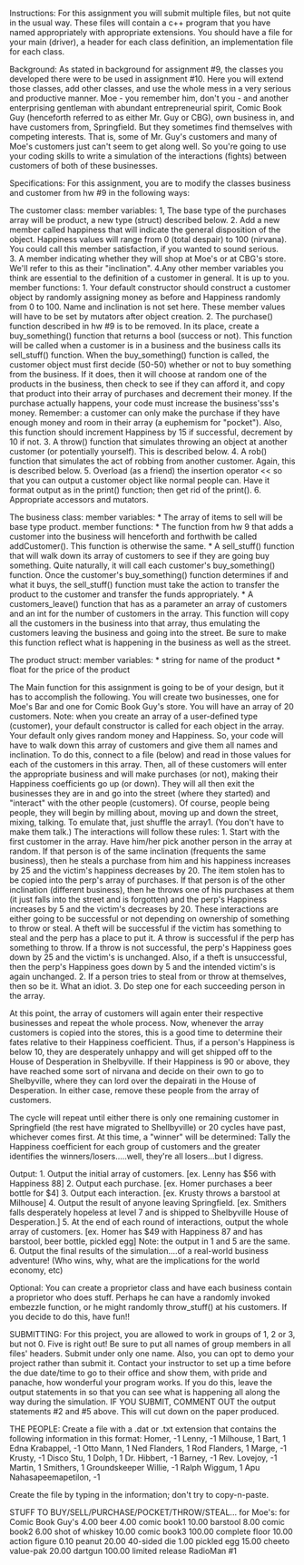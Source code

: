 Instructions: For this assignment you will submit multiple files, but not quite in the usual way. These files will contain a c++ program that you have named appropriately with appropriate extensions. You should have a file for your main (driver), a header for each class definition, an implementation file for each class.

Background: As stated in background for assignment #9, the classes you developed there were to be used in assignment #10.  Here you will extend those classes, add other classes, and use the whole mess in a very serious and productive manner.  Moe - you remember him, don't you - and another enterprising gentleman with abundant entrepreneurial spirit, Comic Book Guy (henceforth referred to as either Mr. Guy or CBG), own business in, and have customers from, Springfield. But they sometimes find themselves with competing interests.  That is, some of Mr. Guy's customers and many of Moe's customers just can't seem to get along well.  So you're going to use your coding skills to write a simulation of the interactions (fights) between customers of both of these businesses.  

Specifications:  For this assignment, you are to modify the classes business and customer from hw #9 in the following ways:

The customer class:
    member variables:
        1, The base type of the purchases array will be product, a new type (struct) described below.
        2. Add a new member called happiness that will indicate the general disposition of the object.  Happiness values will range from 0 (total despair) to 100 (nirvana).  You could call this member satisfaction, if you wanted to sound serious.  
        3. A member indicating whether they will shop at Moe's or at CBG's store.  We'll refer to this as their "inclination". 
        4.Any other member variables you think are essential to the definition of a customer in general.  It is up to you.
    member functions:
        1. Your default constructor should construct a customer object by randomly assigning money as before and Happiness randomly from 0 to 100. Name and inclination is not set here.  These member values will have to be set by mutators after object creation.
        2. The purchase() function described in hw #9 is to be removed.  In its place, create a buy_something() function that returns a bool (success or not).  This function will be called when a customer is in a business and the business calls its sell_stuff() function.  When the buy_something() function is called, the customer object must first decide (50-50) whether or not to buy something from the business.  If it does, then it will choose at random one of the products in the business, then check to see if they can afford it, and copy that product into their array of purchases and decrement their money.  If the purchase actually happens, your code must increase the business'sss's money.  Remember:  a customer  can only make the purchase if they have enough money and room in their array (a euphemism for "pocket"). Also, this function should increment Happiness by 15 if successful, decrement by 10 if not.
        3. A throw() function that simulates throwing an object at another customer (or potentially yourself).  This is described below.
        4. A rob() function that simulates the act of robbing from another customer.  Again, this is described below.
        5. Overload (as a friend) the insertion operator << so that you can output a customer object like normal people can.  Have it format output as in the print() function; then get rid of the print().
        6. Appropriate accessors and mutators.

The business class:
    member variables:
        * The array of items to sell will be base type product. 
    member functions:
        * The function from hw 9 that adds a customer into the business will henceforth and forthwith be called addCustomer().  This function is otherwise the same.
        * A sell_stuff() function that will walk down its array of customers to see if they are going buy something. Quite naturally, it will call each customer's buy_something() function.  Once the customer's buy_something() function determines if and what it buys, the sell_stuff() function must take the action to transfer the product to the customer and transfer the funds appropriately.
        * A customers_leave() function that has as a parameter an array of customers and an int for the number of customers in the array.  This function will copy all the customers in the business into that array, thus emulating the customers leaving the business and going into the street.  Be sure to make this function reflect what is happening in the business as well as the street.

The product struct:
    member variables:
        * string for name of the product
        * float for the price of the product       

The Main function for this assignment is going to be of your design, but it has to accomplish the following.  You will create two businesses, one for Moe's Bar and one for Comic Book Guy's store.  You will have an array of 20 customers. Note:  when you create an array of a user-defined type (customer), your default constructor is called for each object in the array.  Your default only gives random money and Happiness.  So, your code will have to walk down this array of customers and give them all names and inclination.  To do this, connect to a file (below) and read in those values for each of the customers in this array.  Then, all of these customers will enter the appropriate business and will make purchases (or not), making their Happiness coefficients go up (or down).  They will all then exit the businesses they are in and go into the street (where they started) and "interact" with the other people (customers). Of course, people being people, they will begin by milling about, moving up and down the street, mixing, talking.  To emulate that, just shuffle the array1.  (You don't have to make them talk.)  The interactions will follow these rules:
    1. Start with the first customer in the array.  Have him/her pick another person in the array at random.  If that person is of the same inclination (frequents the same business), then he steals a purchase from him and his happiness increases by 25 and the victim's happiness decreases by 20.  The item stolen has to be copied into the perp's array of purchases.  If that person is of the other inclination (different business), then he throws one of his purchases at them (it just falls into the street and is forgotten) and the perp's Happiness increases by 5 and the victim's decreases by 20.  These interactions are either going to be successful or not depending on ownership of something to throw or steal.  A theft will be successful if the victim has something to steal and the perp has a place to put it.  A throw is successful if the perp has something to throw.  If a throw is not successful, the perp's Happiness goes down by 25 and the victim's is unchanged.  Also, if a theft is unsuccessful, then the perp's Happiness goes down by 5 and the intended victim's is again unchanged.
    2. If a person tries to steal from or throw at themselves, then so be it.  What an idiot.
    3. Do step one for each succeeding person in the array.

At this point, the array of customers will again enter their respective businesses and repeat the whole process.  Now, whenever the array customers is copied into the stores, this is a good time to determine their fates relative to their Happiness coefficient.  Thus, if a person's Happiness is below 10, they are desperately unhappy and will get shipped off to the House of Desperation in Shelbyville.  If their Happiness is 90 or above, they have reached some sort of nirvana and decide on their own to go to Shelbyville, where they can lord over the depairati in the House of Desperation.  In either case, remove these people from the array of customers.  

The cycle will repeat until either there is only one remaining customer in Springfield (the rest have migrated to Shellbyville) or 20 cycles have past, whichever comes first.  At this time, a "winner" will be determined:  Tally the Happiness coefficient for each group of customers and the greater identifies the winners/losers.....well, they're all losers...but I digress.

Output: 
    1. Output the initial array of customers.  [ex.  Lenny has $56 with Happiness 88]
    2. Output each purchase.  [ex. Homer purchases a beer bottle for $4]
    3. Output each interaction.  [ex. Krusty throws a barstool at Milhouse]
    4. Output the result of anyone leaving Springfield.  [ex.  Smithers falls desperately hopeless at level 7 and is shipped to Shelbyville House of Desperation.]
    5. At the end of each round of interactions, output the whole array of customers.  [ex. Homer has $49 with Happiness 87 and has barstool, beer bottle, pickled egg]
        Note: the output in 1 and 5 are the same.
    6. Output the final results of the simulation....of a real-world business adventure!  (Who wins, why, what are the implications for the world economy, etc)
    
Optional:
You can create a proprietor class and have each business contain a proprietor who does stuff.  Perhaps he can have a randomly invoked embezzle  function, or he might randomly throw_stuff() at his customers.  If you decide to do this, have fun!!

SUBMITTING:
For this project, you are allowed to work in groups of 1, 2 or 3, but not 0.  Five is right out!  Be sure to put all names of group members in all files' headers.  Submit under only one name. Also, you can opt to demo your project rather than submit it.  Contact your instructor to set up a time before the due date/time to go to their office and show them, with pride and panache, how wonderful your program works.  If you do this, leave the output statements in so that you can see what is happening all along the way during the simulation.  IF YOU SUBMIT, COMMENT OUT the output statements #2 and #5 above.  This will cut down on the paper produced.  

THE PEOPLE:
Create a file with a .dat or .txt extension that contains the following information in this format:
Homer, -1
Lenny, -1
Milhouse, 1
Bart, 1
Edna Krabappel, -1
Otto Mann, 1
Ned Flanders, 1
Rod Flanders, 1
Marge, -1
Krusty, -1
Disco Stu, 1
Dolph, 1
Dr. Hibbert, -1
Barney, -1
Rev. Lovejoy, -1
Martin, 1
Smithers, 1
Groundskeeper Willie, -1
Ralph Wiggum, 1
Apu Nahasapeemapetilon, -1

Create the file by typing in the information; don't try to copy-n-paste. 

STUFF TO BUY/SELL/PURCHASE/POCKET/THROW/STEAL...
for Moe's:                                                for Comic Book Guy's
4.00    beer                                             4.00 comic book1
10.00 barstool                                         8.00 comic book2
6.00 shot of whiskey                                10.00 comic book3
100.00 complete floor                               10.00 action figure
0.10 peanut                                             20.00 40-sided die
1.00 pickled egg                                      15.00 cheeto value-pak 
20.00 dartgun                                          100.00 limited release RadioMan #1